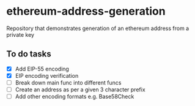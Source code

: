 # ethereum-address-generation  

Repository that demonstrates generation of an ethereum address from a private key

## To do tasks  

- [x] Add EIP-55 encoding  
- [x] EIP encoding verification
- [ ] Break down main func into different funcs  
- [ ] Create an address as per a given 3 character prefix
- [ ] Add other encoding formats e.g. Base58Check  
